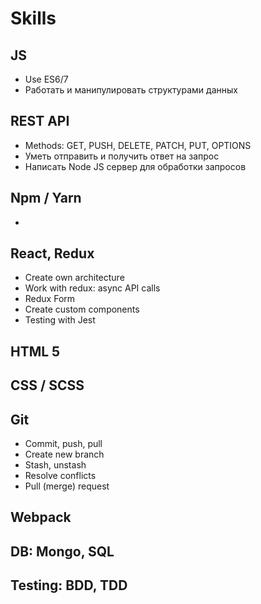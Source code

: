 # Skills

## JS
* Use ES6/7
* Работать и манипулировать структурами данных

## REST API
* Methods: GET, PUSH, DELETE, PATCH, PUT, OPTIONS
* Уметь отправить и получить ответ на запрос
* Написать Node JS сервер для обработки запросов

## Npm / Yarn
* 

## React, Redux
* Create own architecture
* Work with redux: async API calls
* Redux Form
* Create custom components 
* Testing with Jest


## HTML 5

## CSS / SCSS

## Git
* Commit, push, pull
* Create new branch
* Stash, unstash
* Resolve conflicts
* Pull (merge) request

## Webpack

## DB: Mongo, SQL

## Testing: BDD, TDD
